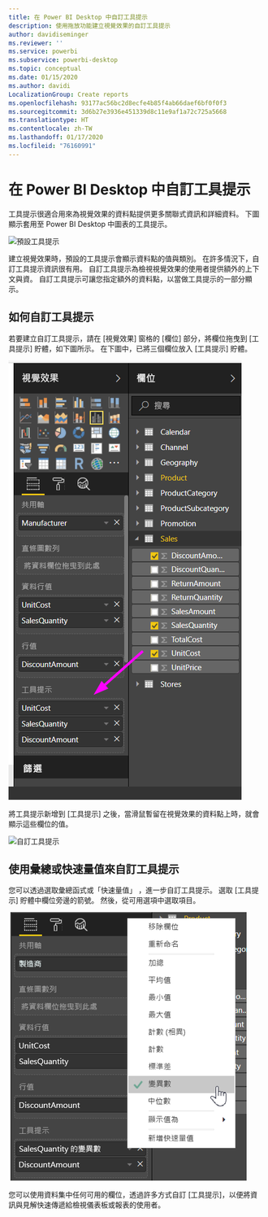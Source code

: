 ```yaml
---
title: 在 Power BI Desktop 中自訂工具提示
description: 使用拖放功能建立視覺效果的自訂工具提示
author: davidiseminger
ms.reviewer: ''
ms.service: powerbi
ms.subservice: powerbi-desktop
ms.topic: conceptual
ms.date: 01/15/2020
ms.author: davidi
LocalizationGroup: Create reports
ms.openlocfilehash: 93177ac56bc2d8ecfe4b85f4ab66daef6bf0f0f3
ms.sourcegitcommit: 3d6b27e3936e451339d8c11e9af1a72c725a5668
ms.translationtype: HT
ms.contentlocale: zh-TW
ms.lasthandoff: 01/17/2020
ms.locfileid: "76160991"
---
```

# <a name="customize-tooltips-in-power-bi-desktop"></a>在 Power BI Desktop 中自訂工具提示

工具提示很適合用來為視覺效果的資料點提供更多關聯式資訊和詳細資料。 下圖顯示套用至 Power BI Desktop 中圖表的工具提示。

![預設工具提示](media/desktop-custom-tooltips/custom-tooltips-1.png)

建立視覺效果時，預設的工具提示會顯示資料點的值與類別。 在許多情況下，自訂工具提示資訊很有用。 自訂工具提示為檢視視覺效果的使用者提供額外的上下文與資。 自訂工具提示可讓您指定額外的資料點，以當做工具提示的一部分顯示。

## <a name="how-to-customize-tooltips"></a>如何自訂工具提示

若要建立自訂工具提示，請在 [視覺效果]  窗格的 [欄位]  部分，將欄位拖曳到 [工具提示]  貯體，如下圖所示。 在下圖中，已將三個欄位放入 [工具提示]  貯體。

![新增工具提示欄位](media/desktop-custom-tooltips/custom-tooltips-2.png)

將工具提示新增到 [工具提示]  之後，當滑鼠暫留在視覺效果的資料點上時，就會顯示這些欄位的值。

![自訂工具提示](media/desktop-custom-tooltips/custom-tooltips-3.png)

## <a name="customizing-tooltips-with-aggregation-or-quick-measures"></a>使用彙總或快速量值來自訂工具提示

您可以透過選取彙總函式或「快速量值」  ，進一步自訂工具提示。 選取 [工具提示]  貯體中欄位旁邊的箭號。 然後，從可用選項中選取項目。

![含快速量值的工具提示](media/desktop-custom-tooltips/custom-tooltips-4.png)

您可以使用資料集中任何可用的欄位，透過許多方式自訂 [工具提示]，以便將資訊與見解快速傳遞給檢視儀表板或報表的使用者。
